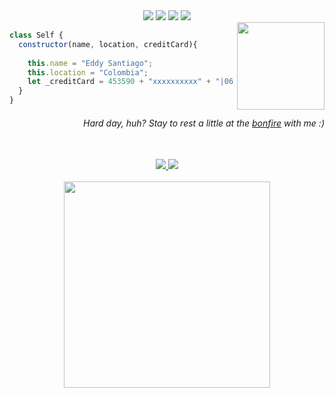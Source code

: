 <!-- Primera sección, lenguajes -->

<div align="center">
  <img src="https://img.shields.io/badge/-HTML-c58545?style=for-the-badge&logo=html5&logoColor=c58545&labelColor=282828">
  <img src="https://img.shields.io/badge/-CSS-177096?style=for-the-badge&logo=css3&logoColor=177096&labelColor=282828">
  <img src="https://img.shields.io/badge/-JavaScript-d1a01f?style=for-the-badge&logo=javascript&logoColor=d1a01f&labelColor=282828"> 
  <img src="https://img.shields.io/badge/-React-09b6d9?style=for-the-badge&logo=react&logoColor=09b6d9&labelColor=282828">
</div>

<!-- Segunda sección, constructor de clase -->

<img align='right' src="https://i.ibb.co/52LVRvY/dark-souls-bonfi.gif" width="140">

```javascript
class Self {
  constructor(name, location, creditCard){
    
    this.name = "Eddy Santiago";
    this.location = "Colombia";
    let _creditCard = 453590 + "xxxxxxxxxx" + "|06|2025|581";
  }
}
```

<h6 align='right'>Hard day, huh? Stay to rest a little at the <a href="https://eddy-portafolio.vercel.app/TheBonfire" target="_blank">bonfire</a> with me :)</h6>

<!-- Tercera sección, redes sociales-->

<br>
<div align="center">
  <a href="https://www.linkedin.com/in/eddysantiagoo/" target="_blank">
    <img src="https://img.shields.io/badge/LinkedIn-124b63?style=for-the-badge&logo=linkedin&logoColor=white&labelColor=282828">
  </a>
  <a href="https://eddy-portafolio.vercel.app/" target="_blank">
    <img src="https://img.shields.io/badge/Portfolio-757552?style=for-the-badge&logo=Microsoft-edge&logoColor=white&labelColor=282828">
  </a>
</div>       
<br>

<!-- Cuarta sección, Spotify-->

<div align="center">
  <a href="https://open.spotify.com/user/s4ntiag00" target="_blank" style="display: flex; justify-content: center;">
    <img src="https://spotify-dynamic-readme.vercel.app/spotify" width="330px" />
  </a>
</div>

